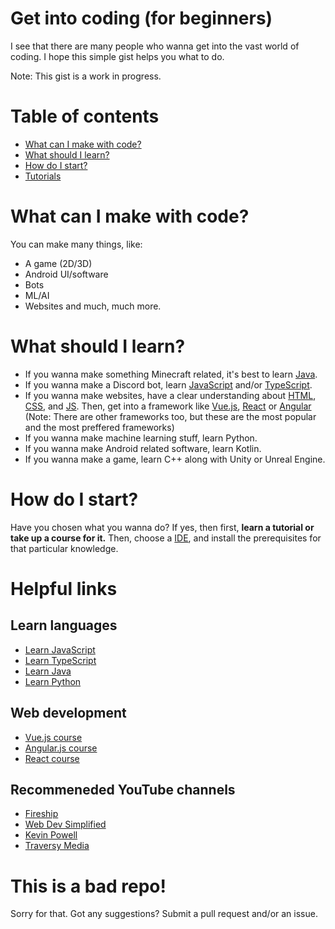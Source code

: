 
# Get into coding (for beginners)

I see that there are many people who wanna get into the vast world of coding. I hope this simple gist helps you what to do.

Note: This gist is a work in progress.

# Table of contents
* [What can I make with code?](#what-can-i-make-with-code)
* [What should I learn?](#what-should-i-learn)
* [How do I start?](#how-do-i-start)
* [Tutorials](#tutorials)

# What can I make with code?

You can make many things, like:
* A game (2D/3D)
* Android UI/software
* Bots
* ML/AI 
* Websites
and much, much more.

# What should I learn?

* If you wanna make something Minecraft related, it's best to learn [Java](https://en.wikipedia.org/wiki/Java_(programming_language)).
* If you wanna make a Discord bot, learn [JavaScript](https://developer.mozilla.org/en-US/docs/Web/JavaScript) and/or [TypeScript](https://www.typescriptlang.org/).
* If you wanna make websites, have a clear understanding about [HTML](https://en.wikipedia.org/wiki/HTML), [CSS](https://en.wikipedia.org/wiki/CSS), and [JS](https://developer.mozilla.org/en-US/docs/Web/JavaScript). Then, get into a framework like [Vue.js](https://vuejs.org), [React](https://reactjs.org/) or [Angular](https://angular.io/) (Note: There are other frameworks too, but these are the most popular and the most preffered frameworks)
* If you wanna make machine learning stuff, learn Python.
* If you wanna make Android related software, learn Kotlin.
* If you wanna make a game, learn C++ along with Unity or Unreal Engine.

# How do I start?

Have you chosen what you wanna do? If yes, then first, **learn a tutorial or take up a course for it.** Then, choose a [IDE](https://en.wikipedia.org/wiki/Integrated_development_environment), and install the prerequisites for that particular knowledge.

# Helpful links

## Learn languages
* [Learn JavaScript](https://www.youtube.com/watch?v=jS4aFq5-91M)
* [Learn TypeScript](https://www.youtube.com/watch?v=gp5H0Vw39yw) 
* [Learn Java](https://www.youtube.com/watch?v=grEKMHGYyns)
* [Learn Python](https://www.youtube.com/watch?v=rfscVS0vtbw) 

## Web development
* [Vue.js course](https://www.youtube.com/watch?v=FXpIoQ_rT_c)
* [Angular.js course](https://www.youtube.com/watch?v=3dHNOWTI7H8)
* [React course](https://www.youtube.com/watch?v=w7ejDZ8SWv8)

## Recommeneded YouTube channels
* [Fireship](https://www.youtube.com/c/Fireship)
* [Web Dev Simplified](https://www.youtube.com/c/WebDevSimplified)
* [Kevin Powell](https://www.youtube.com/kepowob)
* [Traversy Media](https://www.youtube.com/channel/UC29ju8bIPH5as8OGnQzwJyA)

# This is a bad repo!
Sorry for that. Got any suggestions? Submit a pull request and/or an issue.

